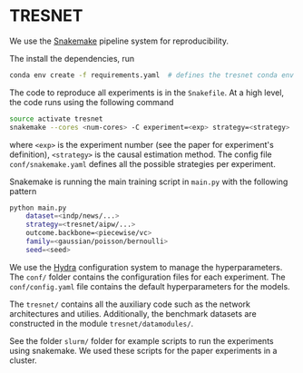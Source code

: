 # TRESNET

We use the [Snakemake](https://snakemake.readthedocs.io/en/stable/index.html) pipeline system for reproducibility. 

The install the dependencies, run
```bash
conda env create -f requirements.yaml  # defines the tresnet conda env
```
The code to reproduce all experiments is in the `Snakefile`. At a high level, the code runs using the following command
```bash
source activate tresnet
snakemake --cores <num-cores> -C experiment=<exp> strategy=<strategy>
```
where `<exp>` is the experiment number (see the paper for experiment's definition), `<strategy>` is the causal estimation method. The config file `conf/snakemake.yaml` defines all the possible strategies per experiment.

Snakemake is running the main training script in `main.py` with the following pattern
```bash
python main.py
    dataset=<indp/news/...>
    strategy=<tresnet/aipw/...>
    outcome.backbone=<piecewise/vc>
    family=<gaussian/poisson/bernoulli>
    seed=<seed>
```
We use the [Hydra](https://hydra.cc/) configuration system to manage the hyperparameters. The `conf/` folder contains the configuration files for each experiment. The `conf/config.yaml` file contains the default hyperparameters for the models. 

The `tresnet/` contains all the auxiliary code such as the network architectures and utilies. Additionally, the benchmark datasets are constructed in the module `tresnet/datamodules/`.

See the folder `slurm/` folder for example scripts to run the experiments using snakemake. We used these scripts for the paper experiments in a cluster. 

